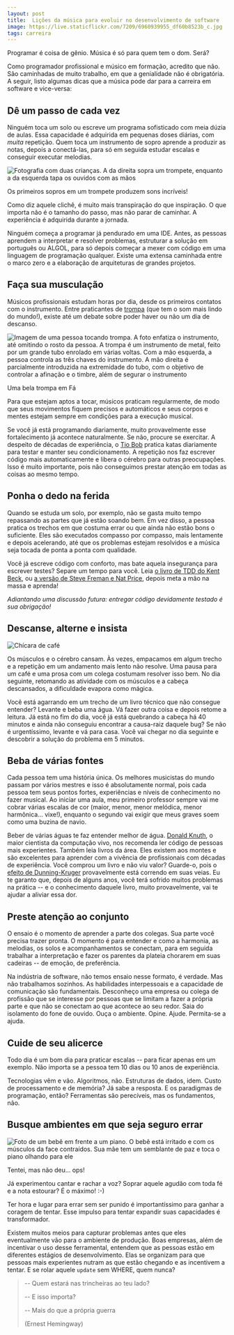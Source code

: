 ```yaml
---
layout: post
title:  Lições da música para evoluir no desenvolvimento de software
image: https://live.staticflickr.com/7209/6960939955_df60b8523b_c.jpg
tags: carreira
---
```


Programar é coisa de gênio. Música é só para quem tem o dom. Será?

Como programador profissional e músico em formação, acredito que não. São caminhadas de muito trabalho, em que a genialidade não é obrigatória. A seguir, listo algumas dicas que a música pode dar para a carreira em software e vice-versa:

## Dê um passo de cada vez

Ninguém toca um solo ou escreve um programa sofisticado com meia dúzia de aulas. Essa capacidade é adquirida em pequenas doses diárias, com *muita* repetição. Quem toca um instrumento de sopro aprende a produzir as notas, depois a conectá-las, para só em seguida estudar escalas e conseguir executar melodias.

![Fotografia com duas crianças. A da direita sopra um trompete, enquanto a da esquerda tapa os ouvidos com as mãos](https://live.staticflickr.com/7209/6960939955_df60b8523b_z.jpg)

<p class="figcaption">Os primeiros sopros em um trompete produzem sons incríveis!</p>

Como diz aquele clichê, é muito mais transpiração do que inspiração. O que importa não é o tamanho do passo, mas não parar de caminhar. A experiência é adquirida durante a jornada. 

Ninguém começa a programar já pendurado em uma IDE. Antes, as pessoas aprendem a interpretar e resolver problemas, estruturar a solução em português ou ALGOL, para só depois começar a mexer com código em uma linguagem de programação qualquer. Existe uma extensa caminhada entre o marco zero e a elaboração de arquiteturas de grandes projetos.

## Faça sua musculação

Músicos profissionais estudam horas por dia, desde os primeiros contatos com o instrumento. Entre praticantes de [trompa](https://pt.wikipedia.org/wiki/Trompa) (que tem o som mais lindo do mundo!), existe até um debate sobre poder haver ou não um dia de descanso. 

![Imagem de uma pessoa tocando trompa. A foto enfatiza o instrumento, até omitindo o rosto da pessoa. A trompa é um instrumento de metal, feito por um grande tubo enrolado em várias voltas. Com a mão esquerda, a pessoa controla as três chaves do instrumento. A mão direita é parcialmente introduzida na extremidade do tubo, com o objetivo de controlar a afinação e o timbre, além de segurar o instrumento](https://live.staticflickr.com/3892/14906759648_d183590e2e.jpg "Uma bela trompa em Fá")

<p class="figcaption">Uma bela trompa em Fá</p>

Para que estejam aptos a tocar, músicos praticam regularmente, de modo que seus movimentos fiquem precisos e automáticos e seus corpos e mentes estejam sempre em condições para a execução musical.

Se você já está programando diariamente, muito provavelmente esse fortalecimento já acontece naturalmente. Se não, procure se exercitar. A despeito de décadas de experiência, o [Tio Bob](https://amzn.to/2P6WoO4) pratica katas diariamente para testar e manter seu condicionamento. A repetição nos faz escrever código mais automaticamente e libera o cérebro para outras preocupações. Isso é muito importante, pois não conseguimos prestar atenção em todas as coisas ao mesmo tempo.

## Ponha o dedo na ferida

Quando se estuda um solo, por exemplo, não se gasta muito tempo repassando as partes que já estão soando bem. Em vez disso, a pessoa pratica os trechos em que costuma errar ou que ainda não estão bons o suficiente. Eles são executados compasso por compasso, mais lentamente e depois acelerando, até que os problemas estejam resolvidos e a música seja tocada de ponta a ponta com qualidade. 

Você já escreve código com conforto, mas bate aquela insegurança para escrever testes? Separe um tempo para você. Leia [o livro de TDD do Kent Beck](https://amzn.to/2pCdGYw), ou [a versão de Steve Freman e Nat Price](https://amzn.to/2VZkCLv), depois meta a mão na massa e aprenda!

_Adiantando uma discussão futura: entregar código devidamente testado é sua obrigação!_

## Descanse, alterne e insista

![Chícara de café](https://live.staticflickr.com/7189/6965845383_f5635dfa53_w_d.jpg)

Os músculos e o cérebro cansam. Às vezes, empacamos em algum trecho e a repetição em um andamento mais lento não resolve. Uma pausa para um café e uma prosa com um colega costumam resolver isso bem. No dia seguinte, retomando as atividade com os músculos e a cabeça descansados, a dificuldade evapora como mágica.

Você está agarrando em um trecho de um livro técnico que não consegue entender? Levante e beba uma água. Vá fazer outra coisa e depois retome a leitura. Já está no fim do dia, você já está quebrando a cabeça  há 40 minutos e ainda não conseguiu encontrar a causa-raiz daquele bug? Se não é urgentíssimo, levante e vá para casa. Você vai chegar no dia seguinte e descobrir a solução do problema em 5 minutos.


## Beba de várias fontes

Cada pessoa tem uma história única. Os melhores musicistas do mundo passam por vários mestres e isso é absolutamente normal, pois cada pessoa tem seus pontos fortes, experiências e níveis de conhecimento no fazer musical. Ao iniciar uma aula, meu primeiro professor sempre vai me cobrar várias escalas de cor (maior, menor, menor melódica, menor harmônica... vixe!), enquanto o segundo vai exigir que meus graves soem como uma buzina de navio.


Beber de várias águas te faz entender melhor de água. [Donald Knuth](https://pt.wikipedia.org/wiki/Donald_Knuth), o maior cientista da computação vivo, nos recomenda ler código de pessoas mais experientes. Também leia livros da área. Eles existem aos montes e são excelentes para aprender com a vivência de profissionais com décadas de experiência. Você comprou um livro e não viu valor? Guarde-o, pois o [efeito de Dunning-Kruger](https://pt.m.wikipedia.org/wiki/Efeito_Dunning-Kruger) provavelmente está correndo em suas veias. Eu te garanto que, depois de alguns anos, você terá sofrido muitos problemas na prática -- e o conhecimento daquele livro, muito provavelmente, vai te ajudar a aliviar essa dor.

<!-- ![image](https://musicadvisor.com/wp-content/uploads/2017/05/piano_720.jpg)

![image](https://cdn.pixabay.com/photo/2017/08/01/12/15/piano-2564908_960_720.jpg) -->

## Preste atenção ao conjunto

O ensaio é o momento de aprender a parte dos colegas. Sua parte você precisa trazer pronta. O momento é para entender e como a harmonia, as melodias, os solos e acompanhamentos se conectam, para em seguida trabalhar a interpretação e fazer os parentes da plateia chorarem em suas cadeiras -- de emoção, de preferência.

Na indústria de software, não temos ensaio nesse formato, é verdade. Mas não trabalhamos sozinhos. As habilidades interpessoais e a capacidade de comunicação são fundamentais. Desconheço uma empresa ou colega de profissão que se interesse por pessoas que se limitam a fazer a própria parte e que não se conectam ao que acontece ao seu redor. Saia do isolamento do fone de ouvido. Ouça o ambiente. Opine. Ajude. Permita-se a ajuda. 

## Cuide de seu alicerce

Todo dia é um bom dia para praticar escalas -- para ficar apenas em um exemplo. Não importa se a pessoa tem 10 dias ou 10 anos de experiência. 

Tecnologias vêm e vão. Algoritmos, não. Estruturas de dados, idem. Custo de processamento e de memória? Já sabe a resposta. E os paradigmas de programação, então? Ferramentas são perecíveis, mas os fundamentos, não.

## Busque ambientes em que seja seguro errar

![Foto de um bebê em frente a um piano. O bebê está irritado e com os músculos da face contraídos. Sua mãe tem um semblante de paz e toca o piano olhando para ele](https://live.staticflickr.com/3446/3245065570_f2412c8f87_c.jpg)

<p class="figcaption">Tentei, mas não deu... ops!</p>

Já experimentou cantar e rachar a voz? Soprar aquele agudão com toda fé e a nota estourar? É o máximo! :-)

Ter hora e lugar para errar sem ser punido é importantíssimo para ganhar a coragem de tentar.
Esse impulso para tentar expandir suas capacidades é transformador. 

Existem muitos meios para capturar problemas antes que eles eventualmente vão para o ambiente de produção. Boas empresas, além de incentivar o uso desse ferramental, entendem que as pessoas estão em diferentes estágios de desenvolvimento. Elas se organizam para que pessoas mais experientes nutram as que estão chegando e as incentivem a tentar. E se rolar aquele `update` sem WHERE, quem nunca? 

>   -- Quem estará nas trincheiras ao teu lado?
>
>   -- E isso importa?
>
>   -- Mais do que a própria guerra
>
>   (Ernest Hemingway)
